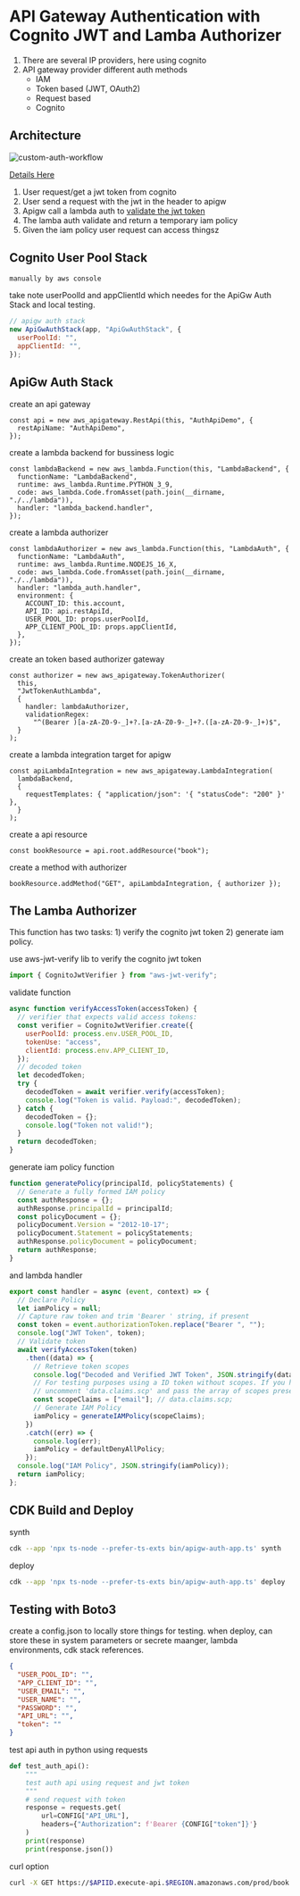 # API Gateway Authentication with Cognito JWT and Lamba Authorizer

1. There are several IP providers, here using cognito
2. API gateway provider different auth methods
   - IAM
   - Token based (JWT, OAuth2)
   - Request based
   - Cognito

## Architecture

![custom-auth-workflow](https://user-images.githubusercontent.com/20411077/181411172-022c8cd9-ea30-433e-a5fc-ec8c9622bf90.png)


[Details Here](https://docs.aws.amazon.com/apigateway/latest/developerguide/apigateway-use-lambda-authorizer.html)

1. User request/get a jwt token from cognito
2. User send a request with the jwt in the header to apigw
3. Apigw call a lambda auth to [validate the jwt token](https://docs.aws.amazon.com/cognito/latest/developerguide/amazon-cognito-user-pools-using-tokens-verifying-a-jwt.html)
4. The lamba auth validate and return a temporary iam policy
5. Given the iam policy user request can access thingsz

## Cognito User Pool Stack

```bash
manually by aws console
```

take note userPoolId and appClientId which needes for the ApiGw Auth Stack and local testing.

```js
// apigw auth stack
new ApiGwAuthStack(app, "ApiGwAuthStack", {
  userPoolId: "",
  appClientId: "",
});
```

## ApiGw Auth Stack

create an api gateway

```tsx
const api = new aws_apigateway.RestApi(this, "AuthApiDemo", {
  restApiName: "AuthApiDemo",
});
```

create a lambda backend for bussiness logic

```tsx
const lambdaBackend = new aws_lambda.Function(this, "LambdaBackend", {
  functionName: "LambdaBackend",
  runtime: aws_lambda.Runtime.PYTHON_3_9,
  code: aws_lambda.Code.fromAsset(path.join(__dirname, "./../lambda")),
  handler: "lambda_backend.handler",
});
```

create a lambda authorizer

```tsx
const lambdaAuthorizer = new aws_lambda.Function(this, "LambdaAuth", {
  functionName: "LambdaAuth",
  runtime: aws_lambda.Runtime.NODEJS_16_X,
  code: aws_lambda.Code.fromAsset(path.join(__dirname, "./../lambda")),
  handler: "lambda_auth.handler",
  environment: {
    ACCOUNT_ID: this.account,
    API_ID: api.restApiId,
    USER_POOL_ID: props.userPoolId,
    APP_CLIENT_POOL_ID: props.appClientId,
  },
});
```

create an token based authorizer gateway

```tsx
const authorizer = new aws_apigateway.TokenAuthorizer(
  this,
  "JwtTokenAuthLambda",
  {
    handler: lambdaAuthorizer,
    validationRegex:
      "^(Bearer )[a-zA-Z0-9-_]+?.[a-zA-Z0-9-_]+?.([a-zA-Z0-9-_]+)$",
  }
);
```

create a lambda integration target for apigw

```tsx
const apiLambdaIntegration = new aws_apigateway.LambdaIntegration(
  lambdaBackend,
  {
    requestTemplates: { "application/json": '{ "statusCode": "200" }' },
  }
);
```

create a api resource

```tsx
const bookResource = api.root.addResource("book");
```

create a method with authorizer

```tsx
bookResource.addMethod("GET", apiLambdaIntegration, { authorizer });
```

## The Lamba Authorizer

This function has two tasks: 1) verify the cognito jwt token 2) generate iam policy.

use aws-jwt-verify lib to verify the cognito jwt token

```js
import { CognitoJwtVerifier } from "aws-jwt-verify";
```

validate function

```js
async function verifyAccessToken(accessToken) {
  // verifier that expects valid access tokens:
  const verifier = CognitoJwtVerifier.create({
    userPoolId: process.env.USER_POOL_ID,
    tokenUse: "access",
    clientId: process.env.APP_CLIENT_ID,
  });
  // decoded token
  let decodedToken;
  try {
    decodedToken = await verifier.verify(accessToken);
    console.log("Token is valid. Payload:", decodedToken);
  } catch {
    decodedToken = {};
    console.log("Token not valid!");
  }
  return decodedToken;
}
```

generate iam policy function

```js
function generatePolicy(principalId, policyStatements) {
  // Generate a fully formed IAM policy
  const authResponse = {};
  authResponse.principalId = principalId;
  const policyDocument = {};
  policyDocument.Version = "2012-10-17";
  policyDocument.Statement = policyStatements;
  authResponse.policyDocument = policyDocument;
  return authResponse;
}
```

and lambda handler

```js
export const handler = async (event, context) => {
  // Declare Policy
  let iamPolicy = null;
  // Capture raw token and trim 'Bearer ' string, if present
  const token = event.authorizationToken.replace("Bearer ", "");
  console.log("JWT Token", token);
  // Validate token
  await verifyAccessToken(token)
    .then((data) => {
      // Retrieve token scopes
      console.log("Decoded and Verified JWT Token", JSON.stringify(data));
      // For testing purposes using a ID token without scopes. If you have an access token with scopes,
      // uncomment 'data.claims.scp' and pass the array of scopes present in the scp attribute instead.
      const scopeClaims = ["email"]; // data.claims.scp;
      // Generate IAM Policy
      iamPolicy = generateIAMPolicy(scopeClaims);
    })
    .catch((err) => {
      console.log(err);
      iamPolicy = defaultDenyAllPolicy;
    });
  console.log("IAM Policy", JSON.stringify(iamPolicy));
  return iamPolicy;
};
```

## CDK Build and Deploy

synth

```bash
cdk --app 'npx ts-node --prefer-ts-exts bin/apigw-auth-app.ts' synth
```

deploy

```bash
cdk --app 'npx ts-node --prefer-ts-exts bin/apigw-auth-app.ts' deploy
```

## Testing with Boto3

create a config.json to locally store things for testing. when deploy, can store these in system parameters or secrete maanger, lambda environments, cdk stack references.

```json
{
  "USER_POOL_ID": "",
  "APP_CLIENT_ID": "",
  "USER_EMAIL": "",
  "USER_NAME": "",
  "PASSWORD": "",
  "API_URL": "",
  "token": ""
}
```

test api auth in python using requests

```py
def test_auth_api():
    """
    test auth api using request and jwt token
    """
    # send request with token
    response = requests.get(
        url=CONFIG["API_URL"],
        headers={"Authorization": f'Bearer {CONFIG["token"]}'}
    )
    print(response)
    print(response.json())

```

curl option

```bash
curl -X GET https://$APIID.execute-api.$REGION.amazonaws.com/prod/book -H "Authorization: Bearer $TOKEN"
```
